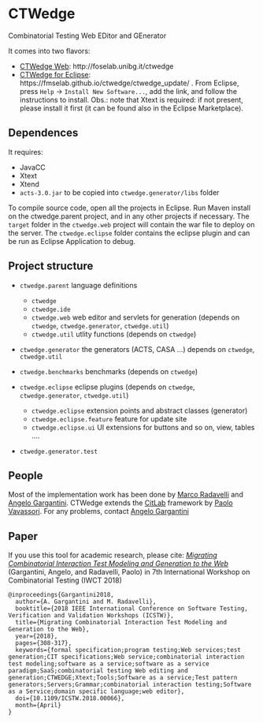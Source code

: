 # CTWedge
 Combinatorial Testing Web EDitor and GEnerator

It comes into two flavors:

- [CTWedge Web](http://foselab.unibg.it/ctwedge): http://<i></i>foselab.unibg.it<i></i>/ctwedge
- [CTWedge for Eclipse](https://fmselab.github.io/ctwedge/): https://<i></i>fmselab.github.io<i></i>/ctwedge/ctwedge_update/ . From Eclipse, press `Help` -> `Install New Software...`, add the link, and follow the instructions to install. Obs.: note that Xtext is required: if not present, please install it first (it can be found also in the Eclipse Marketplace).

## Dependences
It requires:
- JavaCC
- Xtext
- Xtend
- `acts-3.0.jar` to be copied into `ctwedge.generator/libs` folder

To compile source code, open all the projects in Eclipse. Run Maven install on the ctwedge.parent project, and in any other projects if necessary.
The `target` folder in the `ctwedge.web` project will contain the war file to deploy on the server.
The `ctwedge.eclipse` folder contains the eclipse plugin and can be run as Eclipse Application to debug.

## Project structure
- `ctwedge.parent`  language definitions
	- `ctwedge`
	- `ctwedge.ide`
	- `ctwedge.web`  web editor and servlets for generation (depends on `ctwedge`, `ctwedge.generator`, `ctwedge.util`)
	- `ctwedge.util` utlity functions (depends on `ctwedge`)
- `ctwedge.generator` the generators (ACTS, CASA ...) 
				depends on `ctwedge`, `ctwedge.util`
- `ctwedge.benchmarks` benchmarks (depends on `ctwedge`)
- `ctwedge.eclipse`  eclipse plugins (depends on `ctwedge`, `ctwedge.generator`, `ctwedge.util`)
	- `ctwedge.eclipse`  extension points and abstract classes (generator)
	- `ctwedge.eclipse.feature` feature for update site
	- `ctwedge.eclipse.ui` UI extensions for buttons and so on, view, tables ....
	
- `ctwedge.generator.test`

## People
Most of the implementation work has been done by [Marco Radavelli](https://cs.unibg.it/radavelli/) and [Angelo Gargantini](http://cs.unibg.it/gargantini/). CTWedge extends the [CitLab](https://sourceforge.net/projects/citlab/) framework by [Paolo Vavassori](http://cs.unibg.it/vavassori/). For any problems, contact [Angelo Gargantini](mailto://angelo.gargantini@unibg.it)  

## Paper
If you use this tool for academic research, please cite:
[*Migrating Combinatorial Interaction Test Modeling and Generation to the Web*](https://cs.unibg.it/gargantini/research/abstracts/iwct2018.html)
(Gargantini, Angelo, and Radavelli, Paolo) in 7th International Workshop on Combinatorial Testing (IWCT 2018)
```
@inproceedings{Gargantini2018, 
  author={A. Gargantini and M. Radavelli}, 
  booktitle={2018 IEEE International Conference on Software Testing, Verification and Validation Workshops (ICSTW)}, 
  title={Migrating Combinatorial Interaction Test Modeling and Generation to the Web}, 
  year={2018}, 
  pages={308-317}, 
  keywords={formal specification;program testing;Web services;test generation;CIT specifications;Web service;combinatorial interaction test modeling;software as a service;software as a service paradigm;SaaS;combinatorial testing Web editing and generation;CTWEDGE;Xtext;Tools;Software as a service;Test pattern generators;Servers;Grammar;combinatorial interaction testing;Software as a Service;domain specific language;web editor}, 
  doi={10.1109/ICSTW.2018.00066}, 
  month={April}
}
```
